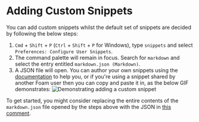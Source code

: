 # Adding Custom Snippets

You can add custom snippets whilst the default set of snippets are decided by following the below steps:

1. `Cmd` + `Shift` + `P` (`Ctrl` + `Shift` + `P` for Windows), type `snippets` and select `Preferences: Configure User Snippets`.
2. The command palette will remain in focus. Search for `markdown` and select the entry entitled `markdown.json (Markdown)`.
3. A JSON file will open. You can author your own snippets using the [documentation](https://code.visualstudio.com/docs/editor/userdefinedsnippets#_create-your-own-snippets) to help you, or if you're using a snippet shared by another Foam user then you can copy and paste it in, as the below GIF demonstrates:
   ![Demonstrating adding a custom snippet](../../assets/images/custom-snippet.gif)

To get started, you might consider replacing the entire contents of the `markdown.json` file opened by the steps above with the JSON in [this comment](https://github.com/foambubble/foam/pull/192#issuecomment-666736270).
